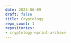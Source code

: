 ```yaml
---
date: 2023-06-09
draft: false
title: Cryptology
repo_count: 1
repositories:
- cryptology-eprint-archive
---
```



